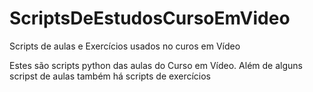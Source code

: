 # ScriptsDeEstudosCursoEmVideo
 Scripts de aulas e Exercícios usados no curos em Vídeo

 Estes são scripts python das aulas do Curso em Vídeo. Além de alguns scripst de aulas também há scripts de exercícios
